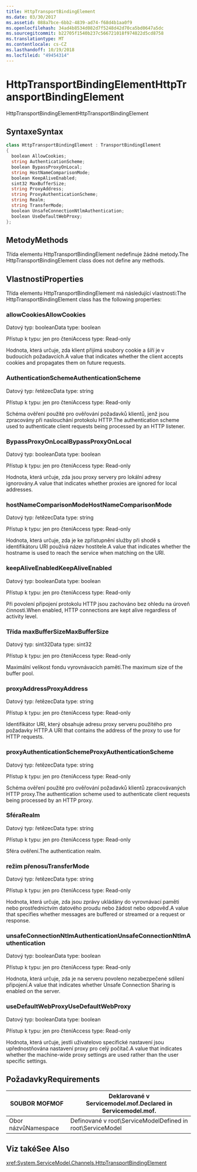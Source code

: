 ```yaml
---
title: HttpTransportBindingElement
ms.date: 03/30/2017
ms.assetid: 088a7bce-6bb2-4839-ad74-f68d4b1aa0f9
ms.openlocfilehash: 34ad4b8534d082d7f5248d42d70ca5bd0647a5dc
ms.sourcegitcommit: b22705f1540b237c566721018f974822d5cd8758
ms.translationtype: MT
ms.contentlocale: cs-CZ
ms.lasthandoff: 10/19/2018
ms.locfileid: "49454314"
---
```

# <a name="httptransportbindingelement"></a><span data-ttu-id="12004-102">HttpTransportBindingElement</span><span class="sxs-lookup"><span data-stu-id="12004-102">HttpTransportBindingElement</span></span>
<span data-ttu-id="12004-103">HttpTransportBindingElement</span><span class="sxs-lookup"><span data-stu-id="12004-103">HttpTransportBindingElement</span></span>  
  
## <a name="syntax"></a><span data-ttu-id="12004-104">Syntaxe</span><span class="sxs-lookup"><span data-stu-id="12004-104">Syntax</span></span>  
  
```csharp
class HttpTransportBindingElement : TransportBindingElement  
{  
  boolean AllowCookies;  
  string AuthenticationScheme;  
  boolean BypassProxyOnLocal;  
  string HostNameComparisonMode;  
  boolean KeepAliveEnabled;  
  sint32 MaxBufferSize;  
  string ProxyAddress;  
  string ProxyAuthenticationScheme;  
  string Realm;  
  string TransferMode;  
  boolean UnsafeConnectionNtlmAuthentication;  
  boolean UseDefaultWebProxy;  
};  
```  
  
## <a name="methods"></a><span data-ttu-id="12004-105">Metody</span><span class="sxs-lookup"><span data-stu-id="12004-105">Methods</span></span>  
 <span data-ttu-id="12004-106">Třída elementu HttpTransportBindingElement nedefinuje žádné metody.</span><span class="sxs-lookup"><span data-stu-id="12004-106">The HttpTransportBindingElement class does not define any methods.</span></span>  
  
## <a name="properties"></a><span data-ttu-id="12004-107">Vlastnosti</span><span class="sxs-lookup"><span data-stu-id="12004-107">Properties</span></span>  
 <span data-ttu-id="12004-108">Třída elementu HttpTransportBindingElement má následující vlastnosti:</span><span class="sxs-lookup"><span data-stu-id="12004-108">The HttpTransportBindingElement class has the following properties:</span></span>  
  
### <a name="allowcookies"></a><span data-ttu-id="12004-109">allowCookies</span><span class="sxs-lookup"><span data-stu-id="12004-109">AllowCookies</span></span>  
 <span data-ttu-id="12004-110">Datový typ: boolean</span><span class="sxs-lookup"><span data-stu-id="12004-110">Data type: boolean</span></span>  
  
 <span data-ttu-id="12004-111">Přístup k typu: jen pro čtení</span><span class="sxs-lookup"><span data-stu-id="12004-111">Access type: Read-only</span></span>  
  
 <span data-ttu-id="12004-112">Hodnota, která určuje, zda klient přijímá soubory cookie a šíří je v budoucích požadavcích.</span><span class="sxs-lookup"><span data-stu-id="12004-112">A value that indicates whether the client accepts cookies and propagates them on future requests.</span></span>  
  
### <a name="authenticationscheme"></a><span data-ttu-id="12004-113">AuthenticationScheme</span><span class="sxs-lookup"><span data-stu-id="12004-113">AuthenticationScheme</span></span>  
 <span data-ttu-id="12004-114">Datový typ: řetězec</span><span class="sxs-lookup"><span data-stu-id="12004-114">Data type: string</span></span>  
  
 <span data-ttu-id="12004-115">Přístup k typu: jen pro čtení</span><span class="sxs-lookup"><span data-stu-id="12004-115">Access type: Read-only</span></span>  
  
 <span data-ttu-id="12004-116">Schéma ověření použité pro ověřování požadavků klientů, jenž jsou zpracovány při naslouchání protokolu HTTP.</span><span class="sxs-lookup"><span data-stu-id="12004-116">The authentication scheme used to authenticate client requests being processed by an HTTP listener.</span></span>  
  
### <a name="bypassproxyonlocal"></a><span data-ttu-id="12004-117">BypassProxyOnLocal</span><span class="sxs-lookup"><span data-stu-id="12004-117">BypassProxyOnLocal</span></span>  
 <span data-ttu-id="12004-118">Datový typ: boolean</span><span class="sxs-lookup"><span data-stu-id="12004-118">Data type: boolean</span></span>  
  
 <span data-ttu-id="12004-119">Přístup k typu: jen pro čtení</span><span class="sxs-lookup"><span data-stu-id="12004-119">Access type: Read-only</span></span>  
  
 <span data-ttu-id="12004-120">Hodnota, která určuje, zda jsou proxy servery pro lokální adresy ignorovány.</span><span class="sxs-lookup"><span data-stu-id="12004-120">A value that indicates whether proxies are ignored for local addresses.</span></span>  
  
### <a name="hostnamecomparisonmode"></a><span data-ttu-id="12004-121">hostNameComparisonMode</span><span class="sxs-lookup"><span data-stu-id="12004-121">HostNameComparisonMode</span></span>  
 <span data-ttu-id="12004-122">Datový typ: řetězec</span><span class="sxs-lookup"><span data-stu-id="12004-122">Data type: string</span></span>  
  
 <span data-ttu-id="12004-123">Přístup k typu: jen pro čtení</span><span class="sxs-lookup"><span data-stu-id="12004-123">Access type: Read-only</span></span>  
  
 <span data-ttu-id="12004-124">Hodnota, která určuje, zda je ke zpřístupnění služby při shodě s identifikátoru URI používá název hostitele.</span><span class="sxs-lookup"><span data-stu-id="12004-124">A value that indicates whether the hostname is used to reach the service when matching on the URI.</span></span>  
  
### <a name="keepaliveenabled"></a><span data-ttu-id="12004-125">keepAliveEnabled</span><span class="sxs-lookup"><span data-stu-id="12004-125">KeepAliveEnabled</span></span>  
 <span data-ttu-id="12004-126">Datový typ: boolean</span><span class="sxs-lookup"><span data-stu-id="12004-126">Data type: boolean</span></span>  
  
 <span data-ttu-id="12004-127">Přístup k typu: jen pro čtení</span><span class="sxs-lookup"><span data-stu-id="12004-127">Access type: Read-only</span></span>  
  
 <span data-ttu-id="12004-128">Při povolení připojení protokolu HTTP jsou zachováno bez ohledu na úroveň činnosti.</span><span class="sxs-lookup"><span data-stu-id="12004-128">When enabled, HTTP connections are kept alive regardless of activity level.</span></span>  
  
### <a name="maxbuffersize"></a><span data-ttu-id="12004-129">Třída maxBufferSize</span><span class="sxs-lookup"><span data-stu-id="12004-129">MaxBufferSize</span></span>  
 <span data-ttu-id="12004-130">Datový typ: sint32</span><span class="sxs-lookup"><span data-stu-id="12004-130">Data type: sint32</span></span>  
  
 <span data-ttu-id="12004-131">Přístup k typu: jen pro čtení</span><span class="sxs-lookup"><span data-stu-id="12004-131">Access type: Read-only</span></span>  
  
 <span data-ttu-id="12004-132">Maximální velikost fondu vyrovnávacích pamětí.</span><span class="sxs-lookup"><span data-stu-id="12004-132">The maximum size of the buffer pool.</span></span>  
  
### <a name="proxyaddress"></a><span data-ttu-id="12004-133">proxyAddress</span><span class="sxs-lookup"><span data-stu-id="12004-133">ProxyAddress</span></span>  
 <span data-ttu-id="12004-134">Datový typ: řetězec</span><span class="sxs-lookup"><span data-stu-id="12004-134">Data type: string</span></span>  
  
 <span data-ttu-id="12004-135">Přístup k typu: jen pro čtení</span><span class="sxs-lookup"><span data-stu-id="12004-135">Access type: Read-only</span></span>  
  
 <span data-ttu-id="12004-136">Identifikátor URI, který obsahuje adresu proxy serveru použitého pro požadavky HTTP.</span><span class="sxs-lookup"><span data-stu-id="12004-136">A URI that contains the address of the proxy to use for HTTP requests.</span></span>  
  
### <a name="proxyauthenticationscheme"></a><span data-ttu-id="12004-137">proxyAuthenticationScheme</span><span class="sxs-lookup"><span data-stu-id="12004-137">ProxyAuthenticationScheme</span></span>  
 <span data-ttu-id="12004-138">Datový typ: řetězec</span><span class="sxs-lookup"><span data-stu-id="12004-138">Data type: string</span></span>  
  
 <span data-ttu-id="12004-139">Přístup k typu: jen pro čtení</span><span class="sxs-lookup"><span data-stu-id="12004-139">Access type: Read-only</span></span>  
  
 <span data-ttu-id="12004-140">Schéma ověření použité pro ověřování požadavků klientů zpracovávaných HTTP proxy.</span><span class="sxs-lookup"><span data-stu-id="12004-140">The authentication scheme used to authenticate client requests being processed by an HTTP proxy.</span></span>  
  
### <a name="realm"></a><span data-ttu-id="12004-141">Sféra</span><span class="sxs-lookup"><span data-stu-id="12004-141">Realm</span></span>  
 <span data-ttu-id="12004-142">Datový typ: řetězec</span><span class="sxs-lookup"><span data-stu-id="12004-142">Data type: string</span></span>  
  
 <span data-ttu-id="12004-143">Přístup k typu: jen pro čtení</span><span class="sxs-lookup"><span data-stu-id="12004-143">Access type: Read-only</span></span>  
  
 <span data-ttu-id="12004-144">Sféra ověření.</span><span class="sxs-lookup"><span data-stu-id="12004-144">The authentication realm.</span></span>  
  
### <a name="transfermode"></a><span data-ttu-id="12004-145">režim přenosu</span><span class="sxs-lookup"><span data-stu-id="12004-145">TransferMode</span></span>  
 <span data-ttu-id="12004-146">Datový typ: řetězec</span><span class="sxs-lookup"><span data-stu-id="12004-146">Data type: string</span></span>  
  
 <span data-ttu-id="12004-147">Přístup k typu: jen pro čtení</span><span class="sxs-lookup"><span data-stu-id="12004-147">Access type: Read-only</span></span>  
  
 <span data-ttu-id="12004-148">Hodnota, která určuje, zda jsou zprávy ukládány do vyrovnávací paměti nebo prostřednictvím datového proudu nebo žádost nebo odpověď.</span><span class="sxs-lookup"><span data-stu-id="12004-148">A value that specifies whether messages are buffered or streamed or a request or response.</span></span>  
  
### <a name="unsafeconnectionntlmauthentication"></a><span data-ttu-id="12004-149">unsafeConnectionNtlmAuthentication</span><span class="sxs-lookup"><span data-stu-id="12004-149">UnsafeConnectionNtlmAuthentication</span></span>  
 <span data-ttu-id="12004-150">Datový typ: boolean</span><span class="sxs-lookup"><span data-stu-id="12004-150">Data type: boolean</span></span>  
  
 <span data-ttu-id="12004-151">Přístup k typu: jen pro čtení</span><span class="sxs-lookup"><span data-stu-id="12004-151">Access type: Read-only</span></span>  
  
 <span data-ttu-id="12004-152">Hodnota, která určuje, zda je na serveru povoleno nezabezpečené sdílení připojení.</span><span class="sxs-lookup"><span data-stu-id="12004-152">A value that indicates whether Unsafe Connection Sharing is enabled on the server.</span></span>  
  
### <a name="usedefaultwebproxy"></a><span data-ttu-id="12004-153">useDefaultWebProxy</span><span class="sxs-lookup"><span data-stu-id="12004-153">UseDefaultWebProxy</span></span>  
 <span data-ttu-id="12004-154">Datový typ: boolean</span><span class="sxs-lookup"><span data-stu-id="12004-154">Data type: boolean</span></span>  
  
 <span data-ttu-id="12004-155">Přístup k typu: jen pro čtení</span><span class="sxs-lookup"><span data-stu-id="12004-155">Access type: Read-only</span></span>  
  
 <span data-ttu-id="12004-156">Hodnota, která určuje, jestli uživatelovo specifické nastavení jsou upřednostňována nastavení proxy pro celý počítač.</span><span class="sxs-lookup"><span data-stu-id="12004-156">A value that indicates whether the machine-wide proxy settings are used rather than the user specific settings.</span></span>  
  
## <a name="requirements"></a><span data-ttu-id="12004-157">Požadavky</span><span class="sxs-lookup"><span data-stu-id="12004-157">Requirements</span></span>  
  
|<span data-ttu-id="12004-158">SOUBOR MOF</span><span class="sxs-lookup"><span data-stu-id="12004-158">MOF</span></span>|<span data-ttu-id="12004-159">Deklarované v Servicemodel.mof.</span><span class="sxs-lookup"><span data-stu-id="12004-159">Declared in Servicemodel.mof.</span></span>|  
|---------|-----------------------------------|  
|<span data-ttu-id="12004-160">Obor názvů</span><span class="sxs-lookup"><span data-stu-id="12004-160">Namespace</span></span>|<span data-ttu-id="12004-161">Definované v root\ServiceModel</span><span class="sxs-lookup"><span data-stu-id="12004-161">Defined in root\ServiceModel</span></span>|  
  
## <a name="see-also"></a><span data-ttu-id="12004-162">Viz také</span><span class="sxs-lookup"><span data-stu-id="12004-162">See Also</span></span>  
 <xref:System.ServiceModel.Channels.HttpTransportBindingElement>
